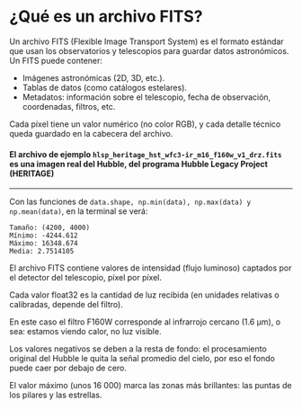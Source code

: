 # ¿Qué es un archivo FITS?
Un archivo FITS (Flexible Image Transport System) es el formato estándar que usan los observatorios y telescopios para guardar datos astronómicos.
Un FITS puede contener:
- Imágenes astronómicas (2D, 3D, etc.).
- Tablas de datos (como catálogos estelares).
- Metadatos: información sobre el telescopio, fecha de observación, coordenadas, filtros, etc.

Cada píxel tiene un valor numérico (no color RGB), y cada detalle técnico queda guardado en la cabecera del archivo.

#### El archivo de ejemplo ` hlsp_heritage_hst_wfc3-ir_m16_f160w_v1_drz.fits ` es una imagen real del Hubble, del programa Hubble Legacy Project (HERITAGE)

--- 
Con las funciones de ` data.shape, np.min(data), np.max(data) y np.mean(data) `, en la terminal se verá: 


```
Tamaño: (4200, 4000)
Mínimo: -4244.612
Máximo: 16348.674
Media: 2.7514105
```

El archivo FITS contiene valores de intensidad (flujo luminoso) captados por el detector del telescopio, píxel por píxel.

Cada valor float32 es la cantidad de luz recibida (en unidades relativas o calibradas, depende del filtro).

En este caso el filtro F160W corresponde al infrarrojo cercano (1.6 μm), o sea: estamos viendo calor, no luz visible.

Los valores negativos se deben a la resta de fondo: el procesamiento original del Hubble le quita la señal promedio del cielo, por eso el fondo puede caer por debajo de cero.

El valor máximo (unos 16 000) marca las zonas más brillantes: las puntas de los pilares y las estrellas.
